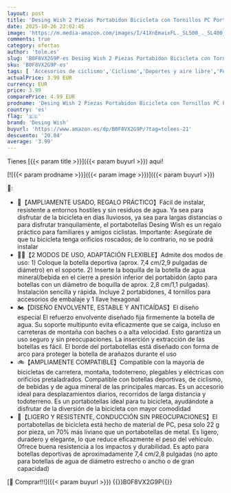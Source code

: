 ```yaml
---
layout: post
title: 'Desing Wish 2 Piezas Portabidon Bicicleta con Tornillos PC Porta Bidones Bici MTB 22g Portabotellas Bicicleta Soporte Botella Bicicleta Portabidones Montaña Carretera Botellin Ciclismo Accesorios'
date: 2025-10-26 22:02:45
image: 'https://m.media-amazon.com/images/I/41XnEmaixFL._SL500_._SL400_.jpg'
comments: true
category: ofertas
author: 'tole.es'
slug: 'B0F8VX2G9P-es Desing Wish 2 Piezas Portabidon Bicicleta con Tornillos PC...'
sku: 'B0F8VX2G9P-es'
tags: [ 'Accesorios de ciclismo','Ciclismo','Deportes y aire libre','Portabidones para bicicletas','Ropa y equipo para deportes','bicicleta','desing wish','🇪🇸', ]
actualPrice: 3.99 EUR
currency: EUR
price: 3.99
comparePrice: 4.99 EUR
prodname: 'Desing Wish 2 Piezas Portabidon Bicicleta con Tornillos PC Porta Bidones Bici MTB 22g Portabotellas Bicicleta Soporte Botella Bicicleta Portabidones Montaña Carretera Botellin Ciclismo Accesorios'
country: 'es'
flag: '🇪🇸'
brand: 'Desing Wish'
buyurl: 'https://www.amazon.es/dp/B0F8VX2G9P/?tag=tolees-21'
descuento: '20.04'
average: '3.99'
---
```


Tienes [{{< param title >}}]({{< param buyurl >}}) aqui!

[![{{< param prodname >}}]({{< param image >}})]({{< param buyurl >}})

🔎:

- 💖【AMPLIAMENTE USADO, REGALO PRÁCTICO】Fácil de instalar, resistente a entornos hostiles y sin residuos de agua. Ya sea para disfrutar de la bicicleta en días lluviosos, ya sea para largas distancias o para disfrutar tranquilamente, el portabotellas Desing Wish es un regalo práctico para familiares y amigos ciclistas. Importante: Asegúrate de que tu bicicleta tenga orificios roscados; de lo contrario, no se podrá instalar
- 🚵‍♂️【2 MODOS DE USO, ADAPTACIÓN FLEXIBLE】Admite dos modos de uso: 1) Coloque la botella deportiva (aprox. 7,4 cm/2,9 pulgadas de diámetro) en el soporte. 2) Inserte la boquilla de la botella de agua mineral/bebida en el cierre a presión inferior del portabidón (apto para botellas con un diámetro de boquilla de aprox. 2,8 cm/1,1 pulgadas). Instalación sencilla y rápida. Incluye 2 portabidones, 4 tornillos para accesorios de embalaje y 1 llave hexagonal
- 🏍️【DISEÑO ENVOLVENTE, ESTABLE Y ANTICAÍDAS】El diseño especial El refuerzo envolvente diseñado fija firmemente la botella de agua. Su soporte multipunto evita eficazmente que se caiga, incluso en carreteras de montaña con baches o a alta velocidad. Esto garantiza un uso seguro y sin preocupaciones. La inserción y extracción de las botellas es fácil. El borde del portabotellas está diseñado con forma de arco para proteger la botella de arañazos durante el uso
- 🚲【AMPLIAMENTE COMPATIBLE】Compatible con la mayoría de bicicletas de carretera, montaña, todoterreno, plegables y eléctricas con orificios pretaladrados. Compatible con botellas deportivas, de ciclismo, de bebidas y de agua mineral de las principales marcas. Es un accesorio ideal para desplazamientos diarios, recorridos de larga distancia y todoterreno. Es un portabotellas ideal para tu bicicleta, ayudándote a disfrutar de la diversión de la bicicleta con mayor comodidad
- 🚴【LIGERO Y RESISTENTE, CONDUCCIÓN SIN PREOCUPACIONES】El portabotellas de bicicleta está hecho de material de PC, pesa solo 22 g por pieza, un 70% más liviano que un portabotellas de metal. Es ligero, duradero y elegante, lo que reduce eficazmente el peso del vehículo. Ofrece buena resistencia a los impactos y durabilidad. Es apto para botellas deportivas de aproximadamente 7,4 cm/2,8 pulgadas (no apto para botellas de agua de diámetro estrecho o ancho o de gran capacidad)

[🛒 Comprar!!!]({{< param buyurl >}})
{{<world>}}B0F8VX2G9P{{</world>}}
